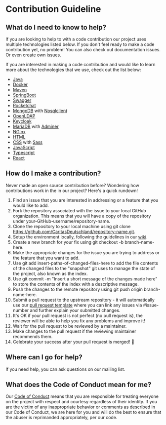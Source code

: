 # Contribution Guideline

## What do I need to know to help?
If you are looking to help to with a code contribution our project uses multiple technologies listed below. If you don't feel ready to make a code contribution yet, no problem! You can also check out documentation issues. Or even create own issues.

If you are interested in making a code contribution and would like to learn more about the technologies that we use, check out the list below:

* [Java](https://openjdk.java.net/)
* [Docker](https://docs.docker.com/)
* [Maven](https://maven.apache.org/guides/index.html)
* [SpringBoot](https://docs.spring.io/spring-boot/docs/current/reference/htmlsingle/)
* [Swagger](https://swagger.io/)
* [Rocketchat](https://docs.rocket.chat/)
* [MongoDB](https://docs.mongodb.com/) with [Nosqlclient](https://www.nosqlclient.com/docs/user_manual.html)
* [OpenLDAP](https://www.openldap.org/)
* [Keycloak](https://www.keycloak.org/documentation)
* [MariaDB](https://mariadb.com/kb/en/documentation/) with [Adminer](https://www.adminer.org/en/)
* [NGinx](https://docs.nginx.com/)
* [HTML](https://developer.mozilla.org/de/docs/Web/HTML)
* [CSS](https://developer.mozilla.org/de/docs/Web/CSS) with [Sass](https://sass-lang.com/documentation)
* [JavaScript](https://developer.mozilla.org/de/docs/Web/JavaScript)
* [Typescript](https://www.typescriptlang.org/docs/handbook/basic-types.html)
* [React](https://reactjs.org/)

## How do I make a contribution?
Never made an open source contribution before? Wondering how contributions work in the in our project? Here's a quick rundown!

1. Find an issue that you are interested in addressing or a feature that you would like to add.
2. Fork the repository associated with the issue to your local GitHub organization. This means that you will have a copy of the repository under your-GitHub-username/repository-name.
3. Clone the repository to your local machine using git clone https://github.com/CaritasDeutschland/repository-name.git.
5. Setup the environment locally, following the guidelines in our [wiki](https://github.com/CaritasDeutschland/.github/wiki).
4. Create a new branch for your fix using git checkout -b branch-name-here.
5. Make the appropriate changes for the issue you are trying to address or the feature that you want to add.
6. Use git add insert-paths-of-changed-files-here to add the file contents of the changed files to the "snapshot" git uses to manage the state of the project, also known as the index.
7. Use git commit -m "Insert a short message of the changes made here" to store the contents of the index with a descriptive message.
8. Push the changes to the remote repository using git push origin branch-name-here.
9. Submit a pull request to the upstream repository - it will automatically use our [pull request template](pull_request_template.md) where you can link any issues via #issue-number and further explain your submitted changes.
10. It's OK if your pull request is not perfect (no pull request is), the reviewer will be able to help you fix any problems and improve it!
11. Wait for the pull request to be reviewed by a maintainer.
12. Make changes to the pull request if the reviewing maintainer recommends them.
13. Celebrate your success after your pull request is merged! 🥳

## Where can I go for help?
If you need help, you can ask questions on our mailing list.

## What does the Code of Conduct mean for me? 
Our [Code of Conduct](CODE_OF_CONDUCT.md) means that you are responsible for treating everyone on the project with respect and courtesy regardless of their identity. If you are the victim of any inappropriate behavior or comments as described in our Code of Conduct, we are here for you and will do the best to ensure that the abuser is reprimanded appropriately, per our code.
